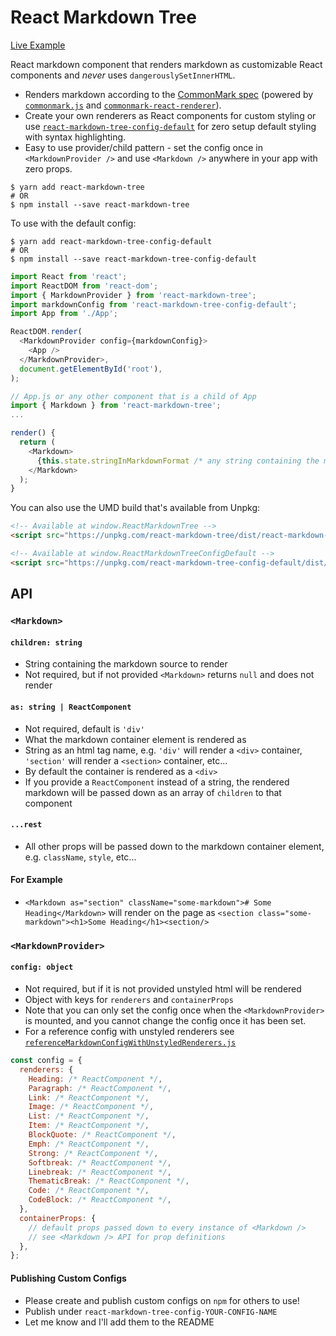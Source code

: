 # React Markdown Tree

[Live Example](http://react-markdown-tree.rafrex.com)

React markdown component that renders markdown as customizable React components and *never* uses `dangerouslySetInnerHTML`.
- Renders markdown according to the [CommonMark spec](http://commonmark.org/) (powered by [`commonmark.js`](https://github.com/jgm/commonmark.js) and [`commonmark-react-renderer`](https://github.com/rexxars/commonmark-react-renderer)).
- Create your own renderers as React components for custom styling or use [`react-markdown-tree-config-default`](https://github.com/rafrex/react-markdown-tree-config-default) for zero setup default styling with syntax highlighting.
- Easy to use provider/child pattern - set the config once in `<MarkdownProvider />` and use `<Markdown />` anywhere in your app with zero props.

```shell
$ yarn add react-markdown-tree
# OR
$ npm install --save react-markdown-tree
```

To use with the default config:
```shell
$ yarn add react-markdown-tree-config-default
# OR
$ npm install --save react-markdown-tree-config-default
```

```js
import React from 'react';
import ReactDOM from 'react-dom';
import { MarkdownProvider } from 'react-markdown-tree';
import markdownConfig from 'react-markdown-tree-config-default';
import App from './App';

ReactDOM.render(
  <MarkdownProvider config={markdownConfig}>
    <App />
  </MarkdownProvider>,
  document.getElementById('root'),
);
```


```js
// App.js or any other component that is a child of App
import { Markdown } from 'react-markdown-tree';
...

render() {
  return (
    <Markdown>
      {this.state.stringInMarkdownFormat /* any string containing the markdown source to render */}
    </Markdown>
  );
}
```

You can also use the UMD build that's available from Unpkg:
```html
<!-- Available at window.ReactMarkdownTree -->
<script src="https://unpkg.com/react-markdown-tree/dist/react-markdown-tree.min.js"></script>

<!-- Available at window.ReactMarkdownTreeConfigDefault -->
<script src="https://unpkg.com/react-markdown-tree-config-default/dist/react-markdown-tree-config-default.min.js"></script>
```

## API

### `<Markdown>`
#### `children: string`
- String containing the markdown source to render
- Not required, but if not provided `<Markdown>` returns `null` and does not render

#### `as: string | ReactComponent`
- Not required, default is `'div'`
- What the markdown container element is rendered as
- String as an html tag name, e.g. `'div'` will render a `<div>` container, `'section'` will render a `<section>` container, etc...
- By default the container is rendered as a `<div>`
- If you provide a `ReactComponent` instead of a string, the rendered markdown will be passed down as an array of `children` to that component

#### `...rest`
- All other props will be passed down to the markdown container element, e.g. `className`, `style`, etc...

#### For Example
- `<Markdown as="section" className="some-markdown"># Some Heading</Markdown>` will render on the page as `<section class="some-markdown"><h1>Some Heading</h1><section/>`

### `<MarkdownProvider>`
#### `config: object`
- Not required, but if it is not provided unstyled html will be rendered
- Object with keys for `renderers` and `containerProps`
- Note that you can only set the config once when the `<MarkdownProvider>` is mounted, and you cannot change the config once it has been set.
- For a reference config with unstyled renderers see [`referenceMarkdownConfigWithUnstyledRenderers.js`](https://github.com/rafrex/react-markdown-tree/blob/master/reference/referenceMarkdownConfigWithUnstyledRenderers.js)
```js
const config = {
  renderers: {
    Heading: /* ReactComponent */,
    Paragraph: /* ReactComponent */,
    Link: /* ReactComponent */,
    Image: /* ReactComponent */,
    List: /* ReactComponent */,
    Item: /* ReactComponent */,
    BlockQuote: /* ReactComponent */,
    Emph: /* ReactComponent */,
    Strong: /* ReactComponent */,
    Softbreak: /* ReactComponent */,
    Linebreak: /* ReactComponent */,
    ThematicBreak: /* ReactComponent */,
    Code: /* ReactComponent */,
    CodeBlock: /* ReactComponent */,
  },
  containerProps: {
    // default props passed down to every instance of <Markdown />
    // see <Markdown /> API for prop definitions
  },
};
```

#### Publishing Custom Configs
- Please create and publish custom configs on `npm` for others to use!
- Publish under `react-markdown-tree-config-YOUR-CONFIG-NAME`
- Let me know and I'll add them to the README
